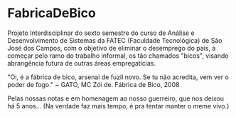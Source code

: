 # FabricaDeBico
Projeto Interdisciplinar do sexto semestre do curso de Análise e Desenvolvimento de Sistemas da FATEC (Faculdade Tecnológica) de São José dos Campos, com o objetivo de eliminar o desemprego do país, a começar pelo ramo do trabalho informal,  os tão chamados "bicos", visando abrangência futura de outras áreas empregatícias.

"Oi, é a fábrica de bico, arsenal de fuzil novo.
 Se tu não acredita, vem ver o poder de fogo."
 ~ GATO, MC Zói de. Fábrica de Bico, 2008
 
 Pelas nossas notas e em homenagem ao nosso guerreiro, que nos deixou há 5 anos... (Na verdade faz mais tempo, é pra tentar manter o meme vivo.)
 
